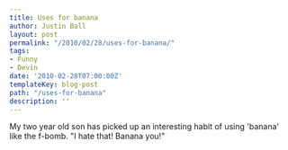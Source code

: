 ```yaml
---
title: Uses for banana
author: Justin Ball
layout: post
permalink: "/2010/02/28/uses-for-banana/"
tags:
- Funny
- Devin
date: '2010-02-28T07:00:00Z'
templateKey: blog-post
path: "/uses-for-banana"
description: ''
---
```


My two year old son has picked up an interesting habit of using 'banana' like the f-bomb. "I hate that! Banana you!"
